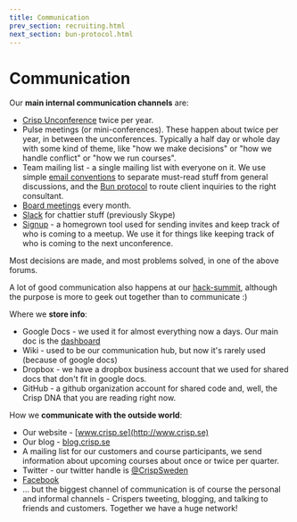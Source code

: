```yaml
---
title: Communication
prev_section: recruiting.html
next_section: bun-protocol.html
---
```


Communication
=============

Our **main internal communication channels** are:

-   [Crisp Unconference](unconference.html) twice per year.
-   Pulse meetings (or mini-conferences). These happen about twice per year, in between the unconferences. Typically a half day or whole day with some kind of theme, like "how we make decisions" or "how we handle conflict" or "how we run courses".
-   Team mailing list - a single mailing list with everyone on it. We use simple [email conventions](email-conventions.html) to separate must-read stuff from general discussions, and the [Bun protocol](bun-protocol.html) to route client inquiries to the right consultant.
-   [Board meetings](board.html) every month.
-   [Slack](http://www.slack.com) for chattier stuff (previously Skype)
-   [Signup](https://github.com/crispab/signup) - a homegrown tool used for sending invites and keep track of who is coming to a meetup. We use it for things like keeping track of who is coming to the next unconference.

Most decisions are made, and most problems solved, in one of the above forums.

A lot of good communication also happens at our [hack-summit](hack-summit.html), although the purpose is more to geek out together than to communicate :)

Where we **store info**:

-   Google Docs - we used it for almost everything now a days. Our main doc is the [dashboard](dashboard.html)
-   Wiki - used to be our communication hub, but now it's rarely used (because of google docs)
-   Dropbox - we have a dropbox business account that we used for shared docs that don't fit in google docs.
-   GitHub - a github organization account for shared code and, well, the Crisp DNA that you are reading right now.

How we **communicate with the outside world**:

-   Our website - [www.crisp.se](http://www.crisp.se)
-   Our blog - [blog.crisp.se](http://blog.crisp.se)
-   A mailing list for our customers and course participants, we send information about upcoming courses about once or twice per quarter.
-   Twitter - our twitter handle is [@CrispSweden](https://twitter.com/CrispSweden/)
-   [Facebook](https://www.facebook.com/crisp.se)
-   ... but the biggest channel of communication is of course the personal and informal channels - Crispers tweeting, blogging, and talking to friends and customers. Together we have a huge network!
